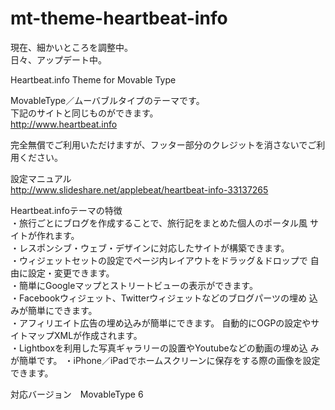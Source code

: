 mt-theme-heartbeat-info
=======================
現在、細かいところを調整中。  
日々、アップデート中。  

Heartbeat.info Theme for Movable Type  

MovableType／ムーバブルタイプのテーマです。  
下記のサイトと同じものができます。  
http://www.heartbeat.info  

完全無償でご利用いただけますが、フッター部分のクレジットを消さないでご利用ください。  

設定マニュアル  
http://www.slideshare.net/applebeat/heartbeat-info-33137265  

Heartbeat.infoテーマの特徴  
・旅行ごとにブログを作成することで、旅行記をまとめた個人のポータル風 サイトが作れます。  
・レスポンシブ・ウェブ・デザインに対応したサイトが構築できます。  
・ウィジェットセットの設定でページ内レイアウトをドラッグ＆ドロップで 自由に設定・変更できます。  
・簡単にGoogleマップとストリートビューの表示ができます。  
・Facebookウィジェット、Twitterウィジェットなどのブログパーツの埋め 込みが簡単にできます。  
・アフィリエイト広告の埋め込みが簡単にできます。 自動的にOGPの設定やサイトマップXMLが作成されます。  
・Lightboxを利用した写真ギャラリーの設置やYoutubeなどの動画の埋め込 みが簡単です。
・iPhone／iPadでホームスクリーンに保存をする際の画像を設定できます。  

対応バージョン　MovableType 6  
